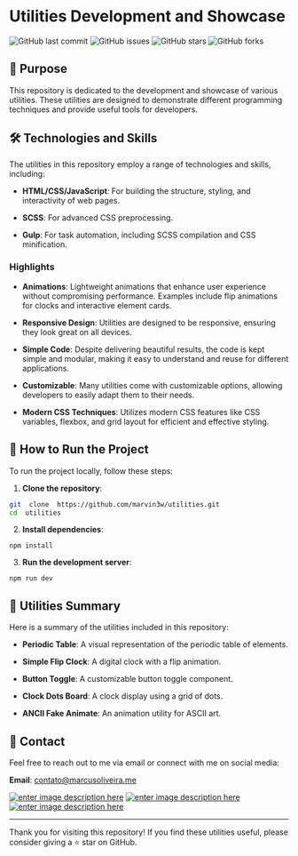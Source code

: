 
# Utilities Development and Showcase

![GitHub last commit](https://img.shields.io/github/last-commit/marvin3w/utilities) ![GitHub issues](https://img.shields.io/github/issues/marvin3w/utilities) ![GitHub stars](https://img.shields.io/github/stars/marvin3w/utilities) ![GitHub forks](https://img.shields.io/github/forks/marvin3w/utilities)

## 📜 Purpose

This repository is dedicated to the development and showcase of various utilities. These utilities are designed to demonstrate different programming techniques and provide useful tools for developers.

## 🛠️ Technologies and Skills

The utilities in this repository employ a range of technologies and skills, including:

-  **HTML/CSS/JavaScript**: For building the structure, styling, and interactivity of web pages.

-  **SCSS**: For advanced CSS preprocessing.

-  **Gulp**: For task automation, including SCSS compilation and CSS minification.

### Highlights

-  **Animations**: Lightweight animations that enhance user experience without compromising performance. Examples include flip animations for clocks and interactive element cards.

-  **Responsive Design**: Utilities are designed to be responsive, ensuring they look great on all devices.

-  **Simple Code**: Despite delivering beautiful results, the code is kept simple and modular, making it easy to understand and reuse for different applications.

-  **Customizable**: Many utilities come with customizable options, allowing developers to easily adapt them to their needs.

-  **Modern CSS Techniques**: Utilizes modern CSS features like CSS variables, flexbox, and grid layout for efficient and effective styling.

## 🚀 How to Run the Project

To run the project locally, follow these steps:


1.  **Clone the repository**:

```sh
git  clone  https://github.com/marvin3w/utilities.git
cd  utilities
```

2.  **Install dependencies**:

`npm install`

3.  **Run the development server**:

`npm run dev`

## 📂 Utilities Summary

Here is a summary of the utilities included in this repository:

-  **Periodic Table**: A visual representation of the periodic table of elements.

-  **Simple Flip Clock**: A digital clock with a flip animation.

-  **Button Toggle**: A customizable button toggle component.

-  **Clock Dots Board**: A clock display using a grid of dots.

-  **ANCII Fake Animate**: An animation utility for ASCII art.

  

## 📧 Contact  

Feel free to reach out to me via email or connect with me on social media:

**Email**: contato@marcusoliveira.me

[![enter image description here](https://img.shields.io/badge/LinkedIn-0A66C2.svg?style=for-the-badge&logo=LinkedIn&logoColor=white)](https://github.com/marvin3w/) [![enter image description here](https://img.shields.io/badge/GitHub-181717.svg?style=for-the-badge&logo=GitHub&logoColor=white)](https://github.com/marvin3w/) [![enter image description here](https://img.shields.io/badge/CodePen-000000.svg?style=for-the-badge&logo=CodePen&logoColor=white)](https://codepen.io/marvin3w/)

----------

Thank you for visiting this repository! If you find these utilities useful, please consider giving a ⭐️ star on GitHub.

